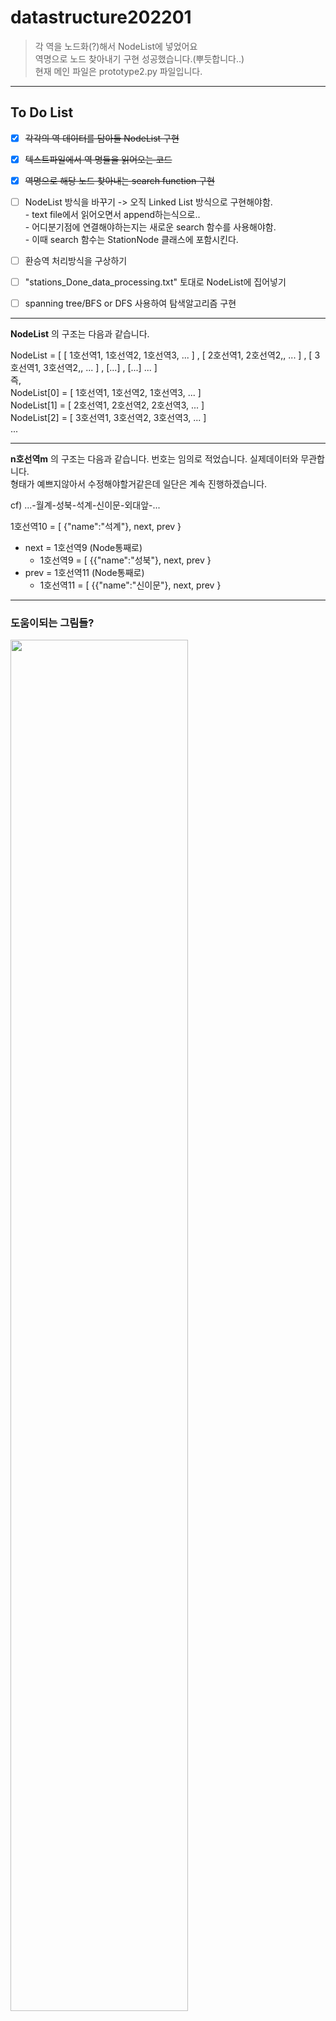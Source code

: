 # datastructure202201
   
   
> 각 역을 노드화(?)해서 NodeList에 넣었어요   
> 역명으로 노드 찾아내기 구현 성공했습니다.(뿌듯합니다..)   
> 현재 메인 파일은 prototype2.py 파일입니다.

---
## To Do List   
- [x] ~~각각의 역 데이터를 담아둘 NodeList 구현~~   
- [x] ~~텍스트파일에서 역 명들을 읽어오는 코드~~   
- [x] ~~역명으로 해당 노드 찾아내는 search function 구현~~   
- [ ] NodeList 방식을 바꾸기 -> 오직 Linked List 방식으로 구현해야함.   
        - text file에서 읽어오면서 append하는식으로..   
        - 어디분기점에 연결해야하는지는 새로운 search 함수를 사용해야함.   
          - 이때 search 함수는 StationNode 클래스에 포함시킨다.   
- [ ] 환승역 처리방식을 구상하기   
- [ ] "stations_Done_data_processing.txt" 토대로 NodeList에 집어넣기   
- [ ] spanning tree/BFS or DFS 사용하여 탐색알고리즘 구현   
   
   
---
**NodeList** 의 구조는 다음과 같습니다.   
   
NodeList = [ [ 1호선역1, 1호선역2, 1호선역3, ... ] , [ 2호선역1, 2호선역2,, ... ] , [ 3호선역1, 3호선역2,, ... ] , [...] , [...] ... ]   
즉,   
NodeList[0] = [ 1호선역1, 1호선역2, 1호선역3, ... ]   
NodeList[1] = [ 2호선역1, 2호선역2, 2호선역3, ... ]   
NodeList[2] = [ 3호선역1, 3호선역2, 3호선역3, ... ]   
...   
   
   
---
**n호선역m** 의 구조는 다음과 같습니다. 번호는 임의로 적었습니다. 실제데이터와 무관합니다.   
형태가 예쁘지않아서 수정해야할거같은데 일단은 계속 진행하겠습니다.   
   
cf) ...-월계-성북-석계-신이문-외대앞-...   
   
1호선역10 = [ {"name":"석계"}, next, prev }   
  - next = 1호선역9  (Node통째로)   
    - 1호선역9 = [ {{"name":"성북"}, next, prev }   
  - prev = 1호선역11 (Node통째로)   
    - 1호선역11 = [ {{"name":"신이문"}, next, prev }   

---
### 도움이되는 그림들?   
   
<img src="https://user-images.githubusercontent.com/60608787/169887176-507ef0b5-3251-4333-b775-108d97598fb7.png" width=75%>   
   
<img src="https://user-images.githubusercontent.com/60608787/169886693-7db83e11-105d-42d5-917f-245185379547.jpg" width=75%>   
